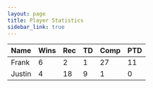 ```yaml
---
layout: page
title: Player Statistics
sidebar_link: true
---
```


<head>
  <!-- <link rel="stylesheet" href="https://cdn.datatables.net/1.10.20/css/jquery.dataTables.min.css"> -->
  <link rel="stylesheet" href="https://cdn.datatables.net/1.10.20/css/jquery.dataTables.responsive.min.css">
  <!-- <script src="https://ajax.googleapis.com/ajax/libs/jquery/3.4.1/jquery.min.js"></script> -->
  <!-- <script src="https://cdn.datatables.net/1.10.20/js/jquery.dataTables.min.js"></script> -->
  <script src="https://cdn.datatables.net/1.10.20/js/jquery.dataTables.responsive.min.js"></script>
  <script>
    $(document).ready(function(){
      $('#stats').DataTable({
        responsive: false,
        paging: false,
        searching: true
      });
    });
  </script>
</head>
  
<table id="stats" class="display responsive nowrap" style="width:100%">
    <thead>
        <tr>
            <th>Name</th>
            <th>Wins</th>
            <th>Rec</th>
            <th>TD</th>
            <th>Comp</th>
            <th>PTD</th>
        </tr>
    </thead>
    <tbody>
        <tr>
            <td>Frank</td>
            <td>6</td>
            <td>2</td>
            <td>1</td>
            <td>27</td>
            <td>11</td>
        </tr>
        <tr>
            <td>Justin</td>
            <td>4</td>
            <td>18</td>
            <td>9</td>
            <td>1</td>
            <td>0</td>
        </tr>
    </tbody>
</table>
